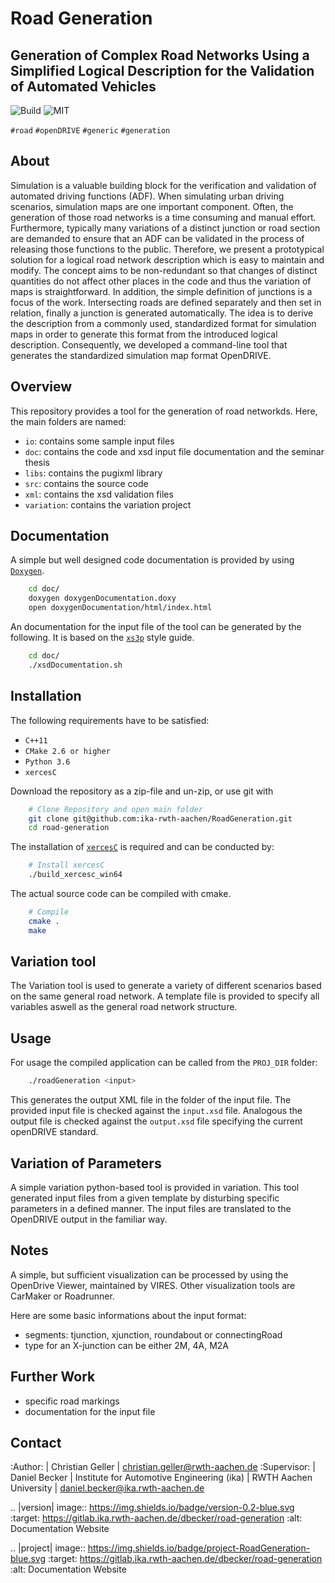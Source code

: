 Road Generation
===============

Generation of Complex Road Networks Using a Simplified Logical Description for the Validation of Automated Vehicles
--------------------------------------------------------------------------------------------------------------------

![Build](https://github.com/ika-rwth-aachen/RoadGeneration/actions/workflows/build.yml/badge.svg?branch=license) ![MIT](https://img.shields.io/badge/license-MIT-blue.svg)




``#road`` ``#openDRIVE`` ``#generic`` ``#generation``

About 
--------
Simulation is a valuable building block for the verification and validation of automated driving functions (ADF). When simulating urban driving scenarios, simulation maps are one important component. Often, the generation of those road networks is a time consuming and manual effort. Furthermore, typically many variations of a distinct junction or road section are demanded to ensure that an ADF can be validated in the process of releasing those functions to the public.
Therefore, we present a prototypical solution for a logical road network description which is easy to maintain and modify. The concept aims to be non-redundant so that changes of distinct quantities do not affect other places in the code and thus the variation of maps is straightforward. In addition, the simple definition of junctions is a focus of the work. Intersecting roads are defined separately and then set in relation, finally a junction is generated automatically.
The idea is to derive the description from a commonly used, standardized format for simulation maps in order to generate this format from the introduced logical description. Consequently, we developed a command-line tool that generates the standardized simulation map format OpenDRIVE.

Overview
--------
This repository provides a tool for the generation of road networkds. Here, the main folders are named:

- `io`: contains some sample input files
- `doc`: contains the code and xsd input file documentation and the seminar thesis
- `libs`: contains the pugixml library
- `src`: contains the source code
- `xml`: contains the xsd validation files 
- `variation`: contains the variation project


Documentation
-------------
A simple but well designed code documentation is provided by using [`Doxygen`](http://www.doxygen.nl/).
```bash 
    cd doc/
    doxygen doxygenDocumentation.doxy
    open doxygenDocumentation/html/index.html
```
An documentation for the input file of the tool can be generated by the following. It is based on the [`xs3p`](https://xml.fiforms.org/xs3p/) style guide.

```bash
    cd doc/
    ./xsdDocumentation.sh
```
Installation
------------

The following requirements have to be satisfied:

- ``C++11``
- ``CMake 2.6 or higher``
- ``Python 3.6``
- ``xercesC``

Download the repository as a zip-file and un-zip, or use git with

```bash
    # Clone Repository and open main folder
    git clone git@github.com:ika-rwth-aachen/RoadGeneration.git
    cd road-generation
```
The installation of [`xercesC`](https://xerces.apache.org/xerces-c/) is required and can be conducted by:

```bash
    # Install xercesC
    ./build_xercesc_win64
```
The actual source code can be compiled with cmake.

```bash
    # Compile
    cmake .
    make
```

Variation tool
------------
The Variation tool is used to generate a variety of different scenarios based on the same general road network. A template file is provided to specify all variables aswell as the general road network structure.


Usage
---------------

For usage the compiled application can be called from the ``PROJ_DIR`` folder:

```bash
    ./roadGeneration <input>
```

This generates the output XML file in the folder of the input file. The provided input file is checked against the ``input.xsd`` file. Analogous the output file is checked against the ``output.xsd`` file specifying the current openDRIVE standard.

Variation of Parameters
-----------------------

A simple variation python-based tool is provided in variation. This tool generated input files from a given template by disturbing specific parameters in a defined manner. The input files are translated to the OpenDRIVE output in the familiar way. 

Notes
-----

A simple, but sufficient visualization can be processed by using the OpenDrive Viewer, maintained by VIRES. Other visualization tools are CarMaker or Roadrunner.

Here are some basic informations about the input format:

* segments: tjunction, xjunction, roundabout or connectingRoad
* type for an X-junction can be either 2M, 4A, M2A 

Further Work
------------

* specific road markings
* documentation for the input file
  
Contact
-------
:Author:
    | Christian Geller
    | christian.geller@rwth-aachen.de
:Supervisor:
    | Daniel Becker
    | Institute for Automotive Engineering (ika)
    | RWTH Aachen University
    | daniel.becker@ika.rwth-aachen.de

.. |version| image:: https://img.shields.io/badge/version-0.2-blue.svg
    :target: https://gitlab.ika.rwth-aachen.de/dbecker/road-generation
    :alt: Documentation Website

.. |project| image:: https://img.shields.io/badge/project-RoadGeneration-blue.svg
    :target: https://gitlab.ika.rwth-aachen.de/dbecker/road-generation
    :alt: Documentation Website
